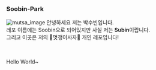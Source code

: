 ### Soobin-Park

![mutsa_image](mutsa_session2.gif)
안녕하세요 저는 박수빈입니다. <br>
레포 이름에는 Soobin으로 되어있지만 사실 저는 **Subin**이랍니다. <br>
그리고 이곳은 저의 🦁멋쟁이사자🦁 개인 레포입니다!

<br><br>
Hello World~ 
